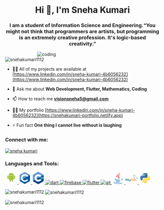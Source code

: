 
<h1 align="center">Hi 👋, I'm Sneha Kumari</h1>
<h3 align="center">I am a student of Information Science and Engineering.“You might not think that programmers are artists, but programming is an extremely creative profession. It's logic-based creativity.”</h3>

<img align="right" alt="coding" width="400" src="https://cdn.dribbble.com/users/542979/screenshots/3000076/sarah-working-on-computer.gif">


<p align="left"> <img src="https://komarev.com/ghpvc/?username=snehakumari1112&label=Profile%20views&color=0e75b6&style=flat" alt="snehakumari1112" /> </p>

- 👨‍💻 All of my projects are available at [https://www.linkedin.com/in/sneha-kumari-4b6056232](https://www.linkedin.com/in/sneha-kumari-4b6056232)

- 💬 Ask me about **Web Development, Flutter, Mathematics, Coding**

- 📫 How to reach me **visionsneha5@gmail.com**

- 👨‍💻 My portfolio [https://www.linkedin.com/in/sneha-kumari-4b6056232](https://snehakumari-portfolio.netlify.app)


- ⚡ Fun fact **One thing I cannot live without is laughing**

<h3 align="left">Connect with me:</h3>
<p align="left">
<a href="https://linkedin.com/in/sneha kumari" target="blank"><img align="center" src="https://raw.githubusercontent.com/rahuldkjain/github-profile-readme-generator/master/src/images/icons/Social/linked-in-alt.svg" alt="sneha kumari" height="30" width="40" /></a>
</p>

<h3 align="left">Languages and Tools:</h3>
<p align="left"> <a href="https://developer.android.com" target="_blank" rel="noreferrer"> <img src="https://raw.githubusercontent.com/devicons/devicon/master/icons/android/android-original-wordmark.svg" alt="android" width="40" height="40"/> </a> <a href="https://www.cprogramming.com/" target="_blank" rel="noreferrer"> <img src="https://raw.githubusercontent.com/devicons/devicon/master/icons/c/c-original.svg" alt="c" width="40" height="40"/> </a> <a href="https://www.w3schools.com/cpp/" target="_blank" rel="noreferrer"> <img src="https://raw.githubusercontent.com/devicons/devicon/master/icons/cplusplus/cplusplus-original.svg" alt="cplusplus" width="40" height="40"/> </a> <a href="https://dart.dev" target="_blank" rel="noreferrer"> <img src="https://www.vectorlogo.zone/logos/dartlang/dartlang-icon.svg" alt="dart" width="40" height="40"/> </a> <a href="https://firebase.google.com/" target="_blank" rel="noreferrer"> <img src="https://www.vectorlogo.zone/logos/firebase/firebase-icon.svg" alt="firebase" width="40" height="40"/> </a> <a href="https://flutter.dev" target="_blank" rel="noreferrer"> <img src="https://www.vectorlogo.zone/logos/flutterio/flutterio-icon.svg" alt="flutter" width="40" height="40"/> </a> <a href="https://git-scm.com/" target="_blank" rel="noreferrer"> <img src="https://www.vectorlogo.zone/logos/git-scm/git-scm-icon.svg" alt="git" width="40" height="40"/> </a> <a href="https://www.java.com" target="_blank" rel="noreferrer"> <img src="https://raw.githubusercontent.com/devicons/devicon/master/icons/java/java-original.svg" alt="java" width="40" height="40"/> </a> <a href="https://www.mysql.com/" target="_blank" rel="noreferrer"> <img src="https://raw.githubusercontent.com/devicons/devicon/master/icons/mysql/mysql-original-wordmark.svg" alt="mysql" width="40" height="40"/> </a> <a href="https://www.python.org" target="_blank" rel="noreferrer"> <img src="https://raw.githubusercontent.com/devicons/devicon/master/icons/python/python-original.svg" alt="python" width="40" height="40"/> </a> </p>

<p><img align="left" src="https://github-readme-stats.vercel.app/api/top-langs?username=snehakumari1112&show_icons=true&locale=en&layout=compact" alt="snehakumari1112" /></p>

<p>&nbsp;<img align="center" src="https://github-readme-stats.vercel.app/api?username=snehakumari1112&show_icons=true&locale=en" alt="snehakumari1112" /></p>

<p><img align="center" src="https://github-readme-streak-stats.herokuapp.com/?user=snehakumari1112&" alt="snehakumari1112" /></p>

